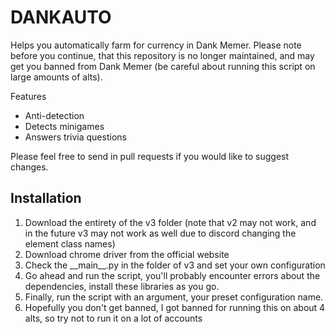 # DANKAUTO
Helps you automatically farm for currency in Dank Memer. Please note before you continue, that this repository is no longer maintained, and may get you banned from Dank Memer (be careful about running this script on large amounts of alts).

Features
- Anti-detection
- Detects minigames
- Answers trivia questions

Please feel free to send in pull requests if you would like to suggest changes.

## Installation
1. Download the entirety of the v3 folder (note that v2 may not work, and in the future v3 may not work as well due to discord changing the element class names)
2. Download chrome driver from the official website
3. Check the \_\_main\_\_.py in the folder of v3 and set your own configuration
4. Go ahead and run the script, you'll probably encounter errors about the dependencies, install these libraries as you go.
5. Finally, run the script with an argument, your preset configuration name.
6. Hopefully you don't get banned, I got banned for running this on about 4 alts, so try not to run it on a lot of accounts
